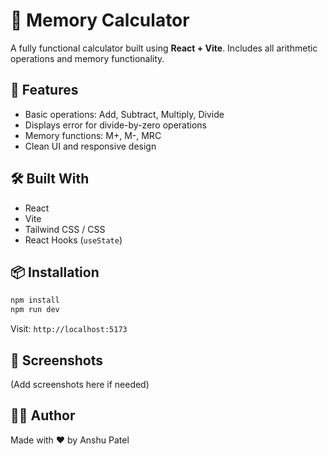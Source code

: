 # 🧮 Memory Calculator

A fully functional calculator built using **React + Vite**. Includes all arithmetic operations and memory functionality.

## 🚀 Features

- Basic operations: Add, Subtract, Multiply, Divide
- Displays error for divide-by-zero operations
- Memory functions: M+, M-, MRC
- Clean UI and responsive design

## 🛠️ Built With

- React
- Vite
- Tailwind CSS / CSS
- React Hooks (`useState`)

## 📦 Installation

```bash
npm install
npm run dev
```

Visit: `http://localhost:5173`

## 📸 Screenshots

(Add screenshots here if needed)

## 👨‍💻 Author

Made with ❤️ by Anshu Patel
